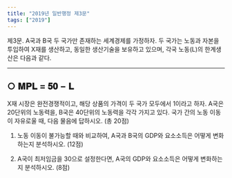 ```yaml
---
title: "2019년 일반행정 제3문"
tags: ["2019"]
---
```


제3문. A국과 B국 두 국가만 존재하는 세계경제를 가정하자. 두 국가는 노동과 자본을 투입하여 X재를 생산하고, 동일한 생산기술을 보유하고 있으며, 각국 노동(L)의 한계생산은 다음과 같다.

---
○  𝐌𝐏𝐋 = 𝟓𝟎 − 𝐋
---

X재 시장은 완전경쟁적이고, 해당 상품의 가격이 두 국가 모두에서 1이라고 하자. A국은 20단위의 노동력을, B국은 40단위의 노동력을 각각 가지고 있다. 국가 간의 노동 이동이 자유로울 때, 다음 물음에 답하시오. (총 20점)

1) 노동 이동이 불가능할 때와 비교하여, A국과 B국의 GDP와 요소소득은 어떻게 변화하는지 분석하시오. (12점)

2) A국이 최저임금을 30으로 설정한다면, A국의 GDP와 요소소득은 어떻게 변화하는지 분석하시오. (8점)


